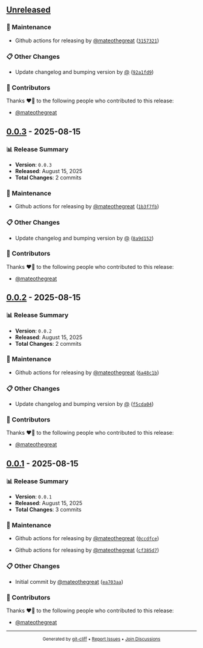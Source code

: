## [Unreleased](https://github.com/mateothegreat/kubespray-configurator/compare/HEAD...main)

### 🔧 Maintenance

- Github actions for releasing by [@mateothegreat](https://github.com/mateothegreat) ([`3157321`](https://github.com/mateothegreat/kubespray-configurator/commit/315732111ddc56671beaff5cac3a4b0bb8b32cc5))

### 📋 Other Changes

- Update changelog and bumping version by [@](https://github.com/) ([`92a1fd9`](https://github.com/mateothegreat/kubespray-configurator/commit/92a1fd9c1231146c7f3bd08ad69e9dbccc09ecd2))

### 👥 Contributors

Thanks ❤️‍🔥 to the following people who contributed to this release:

- [@mateothegreat](https://github.com/mateothegreat)

## [0.0.3](https://github.com/mateothegreat/kubespray-configurator/releases/tag/0.0.3) - 2025-08-15

### 📊 Release Summary
- **Version**: `0.0.3`
- **Released**: August 15, 2025
- **Total Changes**: 2 commits

### 🔧 Maintenance

- Github actions for releasing by [@mateothegreat](https://github.com/mateothegreat) ([`1b3f7fb`](https://github.com/mateothegreat/kubespray-configurator/commit/1b3f7fb39b66313352073b474e5d87ea91e6aab2))

### 📋 Other Changes

- Update changelog and bumping version by [@](https://github.com/) ([`8a9d152`](https://github.com/mateothegreat/kubespray-configurator/commit/8a9d15275dbf2bbe186e3730aca4f585810417e8))

### 👥 Contributors

Thanks ❤️‍🔥 to the following people who contributed to this release:

- [@mateothegreat](https://github.com/mateothegreat)

## [0.0.2](https://github.com/mateothegreat/kubespray-configurator/releases/tag/0.0.2) - 2025-08-15

### 📊 Release Summary
- **Version**: `0.0.2`
- **Released**: August 15, 2025
- **Total Changes**: 2 commits

### 🔧 Maintenance

- Github actions for releasing by [@mateothegreat](https://github.com/mateothegreat) ([`6a48c1b`](https://github.com/mateothegreat/kubespray-configurator/commit/6a48c1bacb7a83eec2418a70a35ea46b87eaf3f6))

### 📋 Other Changes

- Update changelog and bumping version by [@](https://github.com/) ([`f5cda04`](https://github.com/mateothegreat/kubespray-configurator/commit/f5cda04971ee6520c54e4bdb501086ac157ed3d3))

### 👥 Contributors

Thanks ❤️‍🔥 to the following people who contributed to this release:

- [@mateothegreat](https://github.com/mateothegreat)

## [0.0.1](https://github.com/mateothegreat/kubespray-configurator/releases/tag/0.0.1) - 2025-08-15

### 📊 Release Summary
- **Version**: `0.0.1`
- **Released**: August 15, 2025
- **Total Changes**: 3 commits

### 🔧 Maintenance

- Github actions for releasing by [@mateothegreat](https://github.com/mateothegreat) ([`0ccdfce`](https://github.com/mateothegreat/kubespray-configurator/commit/0ccdfce2b12ffc93464ef3fa1007805bd936137c))

- Github actions for releasing by [@mateothegreat](https://github.com/mateothegreat) ([`cf385d7`](https://github.com/mateothegreat/kubespray-configurator/commit/cf385d75fb18e64244f97bb7d4e37a27834a0c71))

### 📋 Other Changes

- Initial commit by [@mateothegreat](https://github.com/mateothegreat) ([`ea703aa`](https://github.com/mateothegreat/kubespray-configurator/commit/ea703aa78e5903d233bcefc9d2309f5fb6c7ad52))

### 👥 Contributors

Thanks ❤️‍🔥 to the following people who contributed to this release:

- [@mateothegreat](https://github.com/mateothegreat)
---

<div align="center">
<sub>
Generated by <a href="https://git-cliff.org">git-cliff</a> •
<a href="https://github.com/mateothegreat/kubespray-configurator/issues">Report Issues</a> •
<a href="https://github.com/mateothegreat/kubespray-configurator/discussions">Join Discussions</a>
</sub>
</div>
